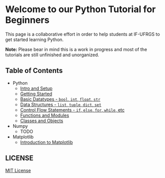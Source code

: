 # Welcome to our Python Tutorial for Beginners

This page is a collaborative effort in order to help students at IF-UFRGS to get started learning Python.

**Note:** Please bear in mind this is a work in progress and most of the tutorials are still unfinished and unorganized.


## Table of Contents

* Python
  * [Intro and Setup](https://github.com/ggf84/python-tutorial/blob/master/00-IntroAndSetup.ipynb)
  * [Getting Started](https://github.com/ggf84/python-tutorial/blob/master/01-GettingStarted.ipynb)
  * [Basic Datatypes - `bool`, `int`, `float`, `str`](https://github.com/ggf84/python-tutorial/blob/master/02-BasicDatatypes.ipynb)
  * [Data Structures - `list`, `tuple`, `dict`, `set`](https://github.com/ggf84/python-tutorial/blob/master/03-BasicDataStructures.ipynb)
  * [Control Flow Statements - `if`, `else`, `for`, `while`, etc](https://github.com/ggf84/python-tutorial/blob/master/04-ControlFlowStatements.ipynb)
  * [Functions and Modules](https://github.com/ggf84/python-tutorial/blob/master/05-FunctionsAndModules.ipynb)
  * [Classes and Objects](https://github.com/ggf84/python-tutorial/blob/master/06-ClassesAndOOP.ipynb)
* Numpy
  * TODO
* Matplotlib
  * [Introduction to Matplotlib](https://github.com/ggf84/python-tutorial/blob/master/Intro_to_Matplotlib.ipynb)


## LICENSE

[MIT License](https://github.com/ggf84/python-tutorial/blob/master/LICENSE)

